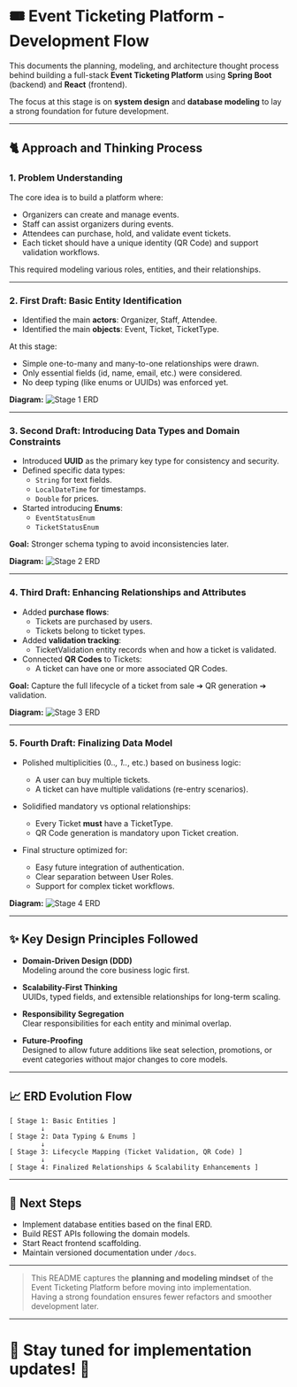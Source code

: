 # 🎟️ Event Ticketing Platform - Development Flow

This documents the planning, modeling, and architecture thought process behind building a full-stack **Event Ticketing Platform** using **Spring Boot** (backend) and **React** (frontend).

The focus at this stage is on **system design** and **database modeling** to lay a strong foundation for future development.

---

## 🐈 Approach and Thinking Process

### 1. **Problem Understanding**

The core idea is to build a platform where:
- Organizers can create and manage events.
- Staff can assist organizers during events.
- Attendees can purchase, hold, and validate event tickets.
- Each ticket should have a unique identity (QR Code) and support validation workflows.

This required modeling various roles, entities, and their relationships.

---

### 2. **First Draft: Basic Entity Identification**

- Identified the main **actors**: Organizer, Staff, Attendee.
- Identified the main **objects**: Event, Ticket, TicketType.

At this stage:
- Simple one-to-many and many-to-one relationships were drawn.
- Only essential fields (id, name, email, etc.) were considered.
- No deep typing (like enums or UUIDs) was enforced yet.

**Diagram:** ![Stage 1 ERD](https://github.com/nayanmapara/Event-Ticket-Platform/blob/main/docs/ERD/stage1.png)

---

### 3. **Second Draft: Introducing Data Types and Domain Constraints**

- Introduced **UUID** as the primary key type for consistency and security.
- Defined specific data types:
  - `String` for text fields.
  - `LocalDateTime` for timestamps.
  - `Double` for prices.
- Started introducing **Enums**:
  - `EventStatusEnum`
  - `TicketStatusEnum`

**Goal:** Stronger schema typing to avoid inconsistencies later.

**Diagram:** ![Stage 2 ERD](docs/ERD/stage2.png)

---

### 4. **Third Draft: Enhancing Relationships and Attributes**

- Added **purchase flows**:
  - Tickets are purchased by users.
  - Tickets belong to ticket types.
- Added **validation tracking**:
  - TicketValidation entity records when and how a ticket is validated.
- Connected **QR Codes** to Tickets:
  - A ticket can have one or more associated QR Codes.

**Goal:** Capture the full lifecycle of a ticket from sale ➔ QR generation ➔ validation.

**Diagram:** ![Stage 3 ERD](https://github.com/nayanmapara/Event-Ticket-Platform/blob/main/docs/ERD/stage3.png)

---

### 5. **Fourth Draft: Finalizing Data Model**

- Polished multiplicities (0..*, 1..*, etc.) based on business logic:
  - A user can buy multiple tickets.
  - A ticket can have multiple validations (re-entry scenarios).
- Solidified mandatory vs optional relationships:
  - Every Ticket **must** have a TicketType.
  - QR Code generation is mandatory upon Ticket creation.

- Final structure optimized for:
  - Easy future integration of authentication.
  - Clear separation between User Roles.
  - Support for complex ticket workflows.

**Diagram:** ![Stage 4 ERD](https://github.com/nayanmapara/Event-Ticket-Platform/blob/main/docs/ERD/stage4.png)

---

## ✨ Key Design Principles Followed

- **Domain-Driven Design (DDD)**  
  Modeling around the core business logic first.
  
- **Scalability-First Thinking**  
  UUIDs, typed fields, and extensible relationships for long-term scaling.

- **Responsibility Segregation**  
  Clear responsibilities for each entity and minimal overlap.

- **Future-Proofing**  
  Designed to allow future additions like seat selection, promotions, or event categories without major changes to core models.

---

## 📈 ERD Evolution Flow

```
[ Stage 1: Basic Entities ]
        ↓
[ Stage 2: Data Typing & Enums ]
        ↓
[ Stage 3: Lifecycle Mapping (Ticket Validation, QR Code) ]
        ↓
[ Stage 4: Finalized Relationships & Scalability Enhancements ]
```

---

## 🔢 Next Steps

- Implement database entities based on the final ERD.
- Build REST APIs following the domain models.
- Start React frontend scaffolding.
- Maintain versioned documentation under `/docs`.

---

> This README captures the **planning and modeling mindset** of the Event Ticketing Platform before moving into implementation.  
> Having a strong foundation ensures fewer refactors and smoother development later.

---

# 💚 Stay tuned for implementation updates! 🚀
